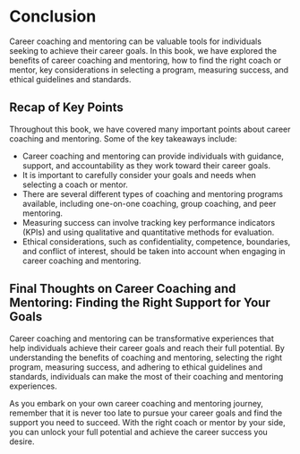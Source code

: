# Conclusion

Career coaching and mentoring can be valuable tools for individuals seeking to achieve their career goals. In this book, we have explored the benefits of career coaching and mentoring, how to find the right coach or mentor, key considerations in selecting a program, measuring success, and ethical guidelines and standards.

Recap of Key Points
-------------------

Throughout this book, we have covered many important points about career coaching and mentoring. Some of the key takeaways include:

* Career coaching and mentoring can provide individuals with guidance, support, and accountability as they work toward their career goals.
* It is important to carefully consider your goals and needs when selecting a coach or mentor.
* There are several different types of coaching and mentoring programs available, including one-on-one coaching, group coaching, and peer mentoring.
* Measuring success can involve tracking key performance indicators (KPIs) and using qualitative and quantitative methods for evaluation.
* Ethical considerations, such as confidentiality, competence, boundaries, and conflict of interest, should be taken into account when engaging in career coaching and mentoring.

Final Thoughts on Career Coaching and Mentoring: Finding the Right Support for Your Goals
-----------------------------------------------------------------------------------------

Career coaching and mentoring can be transformative experiences that help individuals achieve their career goals and reach their full potential. By understanding the benefits of coaching and mentoring, selecting the right program, measuring success, and adhering to ethical guidelines and standards, individuals can make the most of their coaching and mentoring experiences.

As you embark on your own career coaching and mentoring journey, remember that it is never too late to pursue your career goals and find the support you need to succeed. With the right coach or mentor by your side, you can unlock your full potential and achieve the career success you desire.